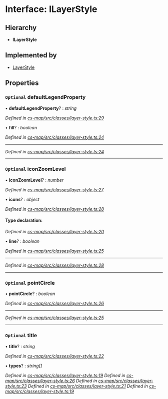 # Interface: ILayerStyle

## Hierarchy

* **ILayerStyle**

## Implemented by

* [LayerStyle](../classes/_cs_map_src_classes_layer_style_.layerstyle.md)

## Properties

### `Optional` defaultLegendProperty

• **defaultLegendProperty**? : *string*

*Defined in [cs-map/src/classes/layer-style.ts:29](https://github.com/TNOCS/csnext/blob/99cbd46d/packages/cs-map/src/classes/layer-style.ts#L29)*

• **fill**? : *boolean*

*Defined in [cs-map/src/classes/layer-style.ts:24](https://github.com/TNOCS/csnext/blob/99cbd46d/packages/cs-map/src/classes/layer-style.ts#L24)*

___

*Defined in [cs-map/src/classes/layer-style.ts:24](https://github.com/TNOCS/csnext/blob/99cbd46d/packages/cs-map/src/classes/layer-style.ts#L24)*

___

### `Optional` iconZoomLevel

• **iconZoomLevel**? : *number*

*Defined in [cs-map/src/classes/layer-style.ts:27](https://github.com/TNOCS/csnext/blob/99cbd46d/packages/cs-map/src/classes/layer-style.ts#L27)*

• **icons**? : *object*

*Defined in [cs-map/src/classes/layer-style.ts:28](https://github.com/TNOCS/csnext/blob/99cbd46d/packages/cs-map/src/classes/layer-style.ts#L28)*

#### Type declaration:

*Defined in [cs-map/src/classes/layer-style.ts:20](https://github.com/TNOCS/csnext/blob/99cbd46d/packages/cs-map/src/classes/layer-style.ts#L20)*

• **line**? : *boolean*

*Defined in [cs-map/src/classes/layer-style.ts:25](https://github.com/TNOCS/csnext/blob/99cbd46d/packages/cs-map/src/classes/layer-style.ts#L25)*

___

*Defined in [cs-map/src/classes/layer-style.ts:28](https://github.com/TNOCS/csnext/blob/99cbd46d/packages/cs-map/src/classes/layer-style.ts#L28)*

___

### `Optional` pointCircle

• **pointCircle**? : *boolean*

*Defined in [cs-map/src/classes/layer-style.ts:26](https://github.com/TNOCS/csnext/blob/99cbd46d/packages/cs-map/src/classes/layer-style.ts#L26)*

___

*Defined in [cs-map/src/classes/layer-style.ts:25](https://github.com/TNOCS/csnext/blob/99cbd46d/packages/cs-map/src/classes/layer-style.ts#L25)*

___

### `Optional` title

• **title**? : *string*

*Defined in [cs-map/src/classes/layer-style.ts:22](https://github.com/TNOCS/csnext/blob/99cbd46d/packages/cs-map/src/classes/layer-style.ts#L22)*

• **types**? : *string[]*

*Defined in [cs-map/src/classes/layer-style.ts:19](https://github.com/TNOCS/csnext/blob/99cbd46d/packages/cs-map/src/classes/layer-style.ts#L19)*
*Defined in [cs-map/src/classes/layer-style.ts:26](https://github.com/TNOCS/csnext/blob/99cbd46d/packages/cs-map/src/classes/layer-style.ts#L26)*
*Defined in [cs-map/src/classes/layer-style.ts:23](https://github.com/TNOCS/csnext/blob/99cbd46d/packages/cs-map/src/classes/layer-style.ts#L23)*
*Defined in [cs-map/src/classes/layer-style.ts:21](https://github.com/TNOCS/csnext/blob/99cbd46d/packages/cs-map/src/classes/layer-style.ts#L21)*
*Defined in [cs-map/src/classes/layer-style.ts:19](https://github.com/TNOCS/csnext/blob/99cbd46d/packages/cs-map/src/classes/layer-style.ts#L19)*

